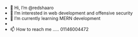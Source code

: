 - 👋 Hi, I’m @redshaaro
- 👀 I’m interested in web development and offensive security
- 🌱 I’m currently learning MERN development
- 
- 📫 How to reach me ..... 01146004472

<!---
redshaaro/redshaaro is a ✨ special ✨ repository because its `README.md` (this file) appears on your GitHub profile.
You can click the Preview link to take a look at your changes.
--->
